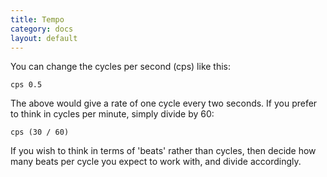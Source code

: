 ```yaml
---
title: Tempo
category: docs
layout: default
---
```



You can change the cycles per second (cps) like this:

~~~~ {haskell}
cps 0.5
~~~~

The above would give a rate of one cycle every two seconds. If you prefer to think in cycles per minute, simply divide by 60:

~~~~ {haskell}
cps (30 / 60)
~~~~

If you wish to think in terms of 'beats' rather than cycles, then decide how many beats per cycle you expect to work with, and divide accordingly.
